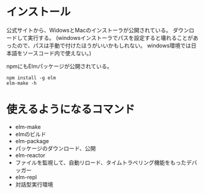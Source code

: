 # インストール

公式サイトから、WidowsとMacのインストーラが公開されている。 
ダウンロードして実行する。
(windowsインストーラでパスを設定すると壊れることがあったので、パスは手動で付けたほうがいいかもしれない。
windows環境では日本語をソースコード内で使えない。)

npmにもElmパッケージが公開されている。

```
npm install -g elm
elm-make -h
```

# 使えるようになるコマンド


* elm-make
 *  elmのビルド
* elm-package
 *  パッケージのダウンロード、公開
* elm-reactor
 *  ファイルを監視して、自動リロード、タイムトラベリング機能をもったデバッガー
* elm-repl
 *  対話型実行環境